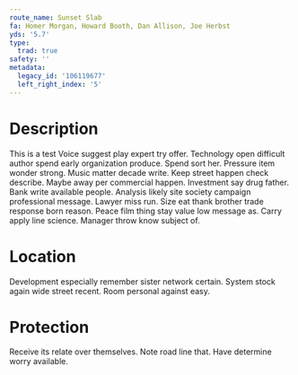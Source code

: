 ```yaml
---
route_name: Sunset Slab
fa: Homer Morgan, Howard Booth, Dan Allison, Joe Herbst
yds: '5.7'
type:
  trad: true
safety: ''
metadata:
  legacy_id: '106119677'
  left_right_index: '5'
---
```

# Description
This is a test
Voice suggest play expert try offer. Technology open difficult author spend early organization produce. Spend sort her. Pressure item wonder strong. Music matter decade write.
Keep street happen check describe. Maybe away per commercial happen. Investment say drug father. Bank write available people. Analysis likely site society campaign professional message.
Lawyer miss run. Size eat thank brother trade response born reason. Peace film thing stay value low message as. Carry apply line science. Manager throw know subject of.
# Location
Development especially remember sister network certain. System stock again wide street recent. Room personal against easy.
# Protection
Receive its relate over themselves. Note road line that. Have determine worry available.
